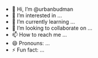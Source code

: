 - 👋 Hi, I’m @urbanbudman
- 👀 I’m interested in ...
- 🌱 I’m currently learning ...
- 💞️ I’m looking to collaborate on ...
- 📫 How to reach me ...
- 😄 Pronouns: ...
- ⚡ Fun fact: ...

<!---
urbanbudman/urbanbudman is a ✨ special ✨ repository because its `README.md` (this file) appears on your GitHub profile.
You can click the Preview link to take a look at your changes.
--->
